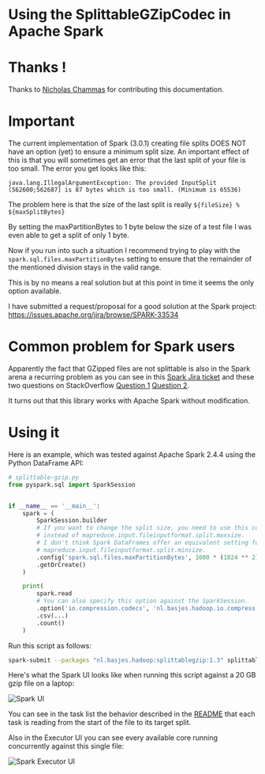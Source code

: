 # Using the SplittableGZipCodec in Apache Spark

# Thanks !
Thanks to [Nicholas Chammas](https://github.com/nchammas) for contributing this documentation.

# Important
The current implementation of Spark (3.0.1) creating file splits DOES NOT have an option (yet) to ensure a minimum split size.
An important effect of this is that you will sometimes get an error that the last split of your file is too small.
The error you get looks like this:

`java.lang.IllegalArgumentException: The provided InputSplit (562600;562687] is 87 bytes which is too small. (Minimum is 65536)`

The problem here is that the size of the last split is really `${fileSize} % ${maxSplitBytes}`

By setting the maxPartitionBytes to 1 byte below the size of a test file I was even able to get a split of only 1 byte.

Now if you run into such a situation I recommend trying to play with the `spark.sql.files.maxPartitionBytes` setting
to ensure that the remainder of the mentioned division stays in the valid range.

This is by no means a real solution but at this point in time it seems the only option available.

I have submitted a request/proposal for a good solution at the Spark project: https://issues.apache.org/jira/browse/SPARK-33534

# Common problem for Spark users
Apparently the fact that GZipped files are not splittable is also in the Spark arena a recurring problem as you can see
in this [Spark Jira ticket](https://issues.apache.org/jira/browse/SPARK-29102?focusedCommentId=16932921&page=com.atlassian.jira.plugin.system.issuetabpanels:comment-tabpanel#comment-16932921) and
 these two questions on StackOverflow [Question 1](https://stackoverflow.com/q/28127119/877069) [Question 2](https://stackoverflow.com/q/27531816/877069).

It turns out that this library works with Apache Spark without modification.

# Using it
Here is an example, which was tested against Apache Spark 2.4.4 using the Python DataFrame API:

```python
# splittable-gzip.py
from pyspark.sql import SparkSession


if __name__ == '__main__':
    spark = (
        SparkSession.builder
        # If you want to change the split size, you need to use this config
        # instead of mapreduce.input.fileinputformat.split.maxsize.
        # I don't think Spark DataFrames offer an equivalent setting for
        # mapreduce.input.fileinputformat.split.minsize.
        .config('spark.sql.files.maxPartitionBytes', 1000 * (1024 ** 2))
        .getOrCreate()
    )

    print(
        spark.read
        # You can also specify this option against the SparkSession.
        .option('io.compression.codecs', 'nl.basjes.hadoop.io.compress.SplittableGzipCodec')
        .csv(...)
        .count()
    )
```

Run this script as follows:

```sh
spark-submit --packages "nl.basjes.hadoop:splittablegzip:1.3" splittable-gzip.py
```

Here's what the Spark UI looks like when running this script against a 20 GB gzip file on a laptop:

![Spark UI](README-SparkUI.png)

You can see in the task list the behavior described in the [README](README.md) that each task is reading from the start of the file to its target split.

Also in the Executor UI you can see every available core running concurrently against this single file:

![Spark Executor UI](README-SparkExecutorUI.png)
